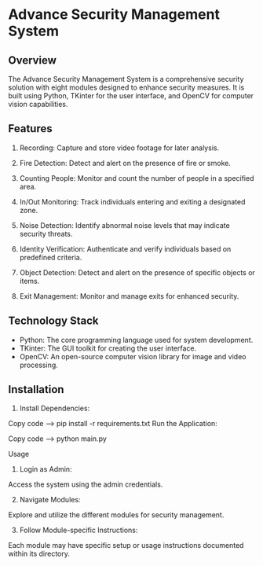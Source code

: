 # Advance Security Management System

## Overview

The Advance Security Management System is a comprehensive security solution with eight modules designed to enhance security measures. It is built using Python, TKinter for the user interface, and OpenCV for computer vision capabilities.

## Features

1. Recording: Capture and store video footage for later analysis.

2. Fire Detection: Detect and alert on the presence of fire or smoke.

3. Counting People: Monitor and count the number of people in a specified area.

4. In/Out Monitoring: Track individuals entering and exiting a designated zone.

5. Noise Detection: Identify abnormal noise levels that may indicate security threats.

6. Identity Verification: Authenticate and verify individuals based on predefined criteria.

7. Object Detection: Detect and alert on the presence of specific objects or items.

8. Exit Management: Monitor and manage exits for enhanced security.

## Technology Stack

- Python: The core programming language used for system development.
- TKinter: The GUI toolkit for creating the user interface.
- OpenCV: An open-source computer vision library for image and video processing.

## Installation

1. Install Dependencies:

Copy code
--> pip install -r requirements.txt
    Run the Application:

  Copy code
  --> python main.py

Usage
1. Login as Admin:

Access the system using the admin credentials.

2. Navigate Modules:

Explore and utilize the different modules for security management.

3. Follow Module-specific Instructions:

Each module may have specific setup or usage instructions documented within its directory.


